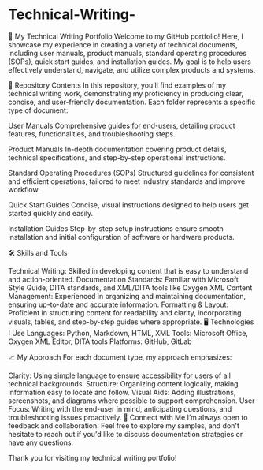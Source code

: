 # Technical-Writing-
📝 My Technical Writing Portfolio
Welcome to my GitHub portfolio! Here, I showcase my experience in creating a variety of technical documents, including user manuals, product manuals, standard operating procedures (SOPs), quick start guides, and installation guides. My goal is to help users effectively understand, navigate, and utilize complex products and systems.

📂 Repository Contents
In this repository, you’ll find examples of my technical writing work, demonstrating my proficiency in producing clear, concise, and user-friendly documentation. Each folder represents a specific type of document:

User Manuals
Comprehensive guides for end-users, detailing product features, functionalities, and troubleshooting steps.

Product Manuals
In-depth documentation covering product details, technical specifications, and step-by-step operational instructions.

Standard Operating Procedures (SOPs)
Structured guidelines for consistent and efficient operations, tailored to meet industry standards and improve workflow.

Quick Start Guides
Concise, visual instructions designed to help users get started quickly and easily.

Installation Guides
Step-by-step setup instructions ensure smooth installation and initial configuration of software or hardware products.

🛠️ Skills and Tools

Technical Writing: Skilled in developing content that is easy to understand and action-oriented.
Documentation Standards: Familiar with Microsoft Style Guide, DITA standards, and XML/DITA tools like Oxygen XML
Content Management: Experienced in organizing and maintaining documentation, ensuring up-to-date and accurate information.
Formatting & Layout: Proficient in structuring content for readability and clarity, incorporating visuals, tables, and step-by-step guides where appropriate.
🖥️ Technologies I Use
Languages: Python, Markdown, HTML, XML
Tools: Microsoft Office, Oxygen XML Editor, DITA tools
Platforms: GitHub, GitLab

📈 My Approach
For each document type, my approach emphasizes:

Clarity: Using simple language to ensure accessibility for users of all technical backgrounds.
Structure: Organizing content logically, making information easy to locate and follow.
Visual Aids: Adding illustrations, screenshots, and diagrams where possible to support comprehension.
User Focus: Writing with the end-user in mind, anticipating questions, and troubleshooting issues proactively.
🤝 Connect with Me
I’m always open to feedback and collaboration. Feel free to explore my samples, and don't hesitate to reach out if you'd like to discuss documentation strategies or have any questions.

Thank you for visiting my technical writing portfolio!
